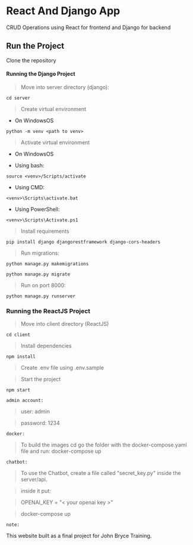 # React And Django App

CRUD Operations using React for frontend and Django for backend

## Run the Project

Clone the repository

#### Running the Django Project

> Move into server directory (django):
```
cd server
```

> Create virtual environment

- On WindowsOS

```
python -m venv <path to venv>
```

> Activate virtual environment 

- On WindowsOS

- Using bash:
```
source <venv>/Scripts/activate
```

- Using CMD:
```
<venv>\Scripts\activate.bat
```

- Using PowerShell:
```
<venv>\Scripts\Activate.ps1
```

> Install requirements

```
pip install django djangorestframework django-cors-headers
```

> Run migrations:

```
python manage.py makemigrations
```

```
python manage.py migrate
```

> Run on port 8000:

```
python manage.py runserver
```

### Running the ReactJS Project

> Move into client directory (ReactJS)

```
cd client
```

> Install dependencies

```
npm install
```

> Create .env file using .env.sample

> Start the project

```
npm start
```

```
admin account:
```

> user: admin

> password: 1234

```
docker:
```

> To build the images cd go the folder with the docker-compose.yaml file and run: docker-compose up

```
chatbot:
```
> To use the Chatbot, create a file called "secret_key.py" inside the server/api.

>inside it put:

>OPENAI_KEY = "< your openai key >"

>docker-compose up


```
note:
```
This website built as a final project for John Bryce Training. 